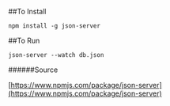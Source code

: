 ##To Install


`npm install -g json-server`

##To Run


`json-server --watch db.json`


######Source


[https://www.npmjs.com/package/json-server](https://www.npmjs.com/package/json-server)

